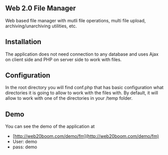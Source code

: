 ## Web 2.0 File Manager

Web based file manager with mutli file operations, multi file upload, archiving/unarchiving utilities, etc.

## Installation

The application does not need connection to any database and uses Ajax on client side and PHP on server side to
work with files.

## Configuration

In the root directory you will find conf.php that has basic configuration what directories it is going to allow
to work with the files with. By default, it will allow to work with one of the directories in your /temp folder.

## Demo

You can see the demo of the application at 

* [http://web20boom.com/demo/fm](http://web20boom.com/demo/fm)
* User: demo
* pass: demo